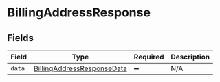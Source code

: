 # BillingAddressResponse


## Fields

| Field                                                                           | Type                                                                            | Required                                                                        | Description                                                                     |
| ------------------------------------------------------------------------------- | ------------------------------------------------------------------------------- | ------------------------------------------------------------------------------- | ------------------------------------------------------------------------------- |
| `data`                                                                          | [BillingAddressResponseData](../../models/shared/billingaddressresponsedata.md) | :heavy_minus_sign:                                                              | N/A                                                                             |